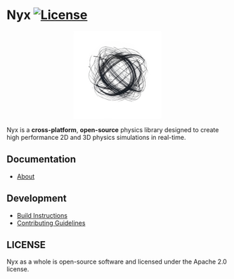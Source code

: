# Nyx [![License](https://img.shields.io/badge/License-Apache_2.0-blue.svg)](https://github.com/emomaxd/nyx/blob/master/LICENSE)

<p align="center">
  <img src="nyx-logo.png" alt="nyx" width="200" height="200">
</p>

Nyx is a **cross-platform**, **open-source** physics library designed to create high performance 2D and 3D physics simulations in real-time.

## Documentation
- [About](doc/manual/ABOUT.md)

## Development
- [Build Instructions](BUILDING.md)
- [Contributing Guidelines](CONTRIBUTING.md)

## LICENSE
Nyx as a whole is open-source software and licensed under the Apache 2.0 license.